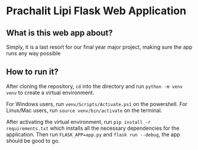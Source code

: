 # Prachalit Lipi Flask Web Application

## What is this web app about?
Simply, it is a last resort for our final year major project, making sure the app runs any way possible

## How to run it?
After cloning the repository,  `cd` into the directory and run `python -m venv venv` to create a virtual environment. 

For Windows users, run `venv/Scripts/Activate.ps1` on the powershell.
For Linux/Mac users, run `source venv/bin/activate` on the terminal.

After activating the virtual environment, run `pip install -r requirements.txt` which installs all the necessary dependencies for the application.
Then run `FLASK_APP=app.py` and `flask run --debug`, the app should be good to go.
